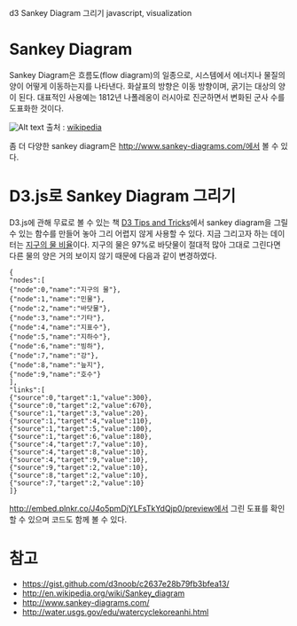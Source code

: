 d3
Sankey Diagram 그리기
javascript, visualization 

# Sankey Diagram
Sankey Diagram은 흐름도(flow diagram)의 일종으로, 시스템에서 에너지나 물질의 양이 어떻게 이동하는지를 나타낸다. 화살표의 방향은 이동 방향이며, 굵기는 대상의 양이 된다. 대표적인 사용예는 1812년 나폴레옹이 러시아로 진군하면서 변화된 군사 수를 도표화한 것이다.

![Alt text](http://upload.wikimedia.org/wikipedia/commons/thumb/2/29/Minard.png/400px-Minard.png "Sankey Diagram") 
출처 : [wikipedia](http://en.wikipedia.org/wiki/Sankey_diagram)

좀 더 다양한 sankey diagram은 http://www.sankey-diagrams.com/에서 볼 수 있다.

# D3.js로 Sankey Diagram 그리기
D3.js에 관해 무료로 볼 수 있는 책 [D3 Tips and Tricks](https://leanpub.com/D3-Tips-and-Tricks)에서 sankey diagram을 그릴 수 있는 함수를 만들어 놓아 그리 어렵지 않게 사용할 수 있다. 지금 그리고자 하는 데이터는 [지구의 물 비율](http://water.usgs.gov/edu/watercyclekoreanhi.html)이다. 지구의 물은 97%로 바닷물이 절대적 많아 그대로 그린다면 다른 물의 양은 거의 보이지 않기 때문에 다음과 같이 변경하였다.

    {
    "nodes":[
    {"node":0,"name":"지구의 물"},
    {"node":1,"name":"민물"},
    {"node":2,"name":"바닷물"},
    {"node":3,"name":"기타"},
    {"node":4,"name":"지표수"},
    {"node":5,"name":"지하수"},
    {"node":6,"name":"빙하"},
    {"node":7,"name":"강"},
    {"node":8,"name":"늪지"},
    {"node":9,"name":"호수"}
    ],
    "links":[
    {"source":0,"target":1,"value":300},
    {"source":0,"target":2,"value":670},
    {"source":1,"target":3,"value":20},
    {"source":1,"target":4,"value":110},
    {"source":1,"target":5,"value":100},
    {"source":1,"target":6,"value":180},
    {"source":4,"target":7,"value":10},
    {"source":4,"target":8,"value":10},
    {"source":4,"target":9,"value":10},
    {"source":9,"target":2,"value":10},
    {"source":8,"target":2,"value":10},
    {"source":7,"target":2,"value":10}
    ]}

http://embed.plnkr.co/J4o5pmDjYLFsTkYdQjp0/preview에서 그린 도표를 확인할 수 있으며 코드도 함께 볼 수 있다.

# 참고
 * https://gist.github.com/d3noob/c2637e28b79fb3bfea13/
 * http://en.wikipedia.org/wiki/Sankey_diagram
 * http://www.sankey-diagrams.com/
 * http://water.usgs.gov/edu/watercyclekoreanhi.html

